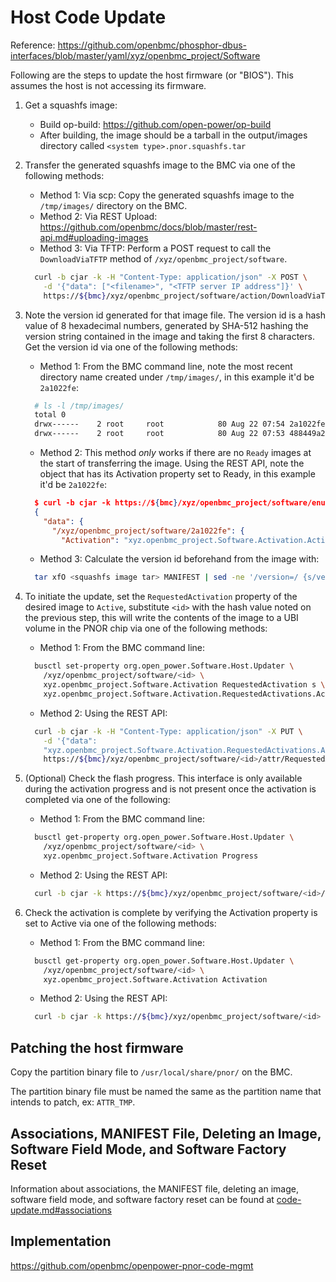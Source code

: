 # Host Code Update

Reference:
<https://github.com/openbmc/phosphor-dbus-interfaces/blob/master/yaml/xyz/openbmc_project/Software>

Following are the steps to update the host firmware (or "BIOS"). This assumes
the host is not accessing its firmware.

1. Get a squashfs image:
   - Build op-build: <https://github.com/open-power/op-build>
   - After building, the image should be a tarball in the output/images
     directory called `<system type>.pnor.squashfs.tar`

2. Transfer the generated squashfs image to the BMC via one of the following
   methods:
   - Method 1: Via scp: Copy the generated squashfs image to the `/tmp/images/`
     directory on the BMC.
   - Method 2: Via REST Upload:
     <https://github.com/openbmc/docs/blob/master/rest-api.md#uploading-images>
   - Method 3: Via TFTP: Perform a POST request to call the `DownloadViaTFTP`
     method of `/xyz/openbmc_project/software`.

   ```bash
     curl -b cjar -k -H "Content-Type: application/json" -X POST \
       -d '{"data": ["<filename>", "<TFTP server IP address"]}' \
       https://${bmc}/xyz/openbmc_project/software/action/DownloadViaTFTP
   ```

3. Note the version id generated for that image file. The version id is a hash
   value of 8 hexadecimal numbers, generated by SHA-512 hashing the version
   string contained in the image and taking the first 8 characters. Get the
   version id via one of the following methods:
   - Method 1: From the BMC command line, note the most recent directory name
     created under `/tmp/images/`, in this example it'd be `2a1022fe`:

   ```bash
     # ls -l /tmp/images/
     total 0
     drwx------    2 root     root            80 Aug 22 07:54 2a1022fe
     drwx------    2 root     root            80 Aug 22 07:53 488449a2
   ```
   - Method 2: This method _only_ works if there are no `Ready` images at the
     start of transferring the image. Using the REST API, note the object that
     has its Activation property set to Ready, in this example it'd be
     `2a1022fe`:

   ```json
     $ curl -b cjar -k https://${bmc}/xyz/openbmc_project/software/enumerate
     {
       "data": {
         "/xyz/openbmc_project/software/2a1022fe": {
           "Activation": "xyz.openbmc_project.Software.Activation.Activations.Ready",
   ```
   - Method 3: Calculate the version id beforehand from the image with:

   ```bash
     tar xfO <squashfs image tar> MANIFEST | sed -ne '/version=/ {s/version=//;p}' | head -n1 | tr -d '\n' | sha512sum | cut -b 1-8
   ```

4. To initiate the update, set the `RequestedActivation` property of the desired
   image to `Active`, substitute `<id>` with the hash value noted on the
   previous step, this will write the contents of the image to a UBI volume in
   the PNOR chip via one of the following methods:
   - Method 1: From the BMC command line:

   ```bash
     busctl set-property org.open_power.Software.Host.Updater \
       /xyz/openbmc_project/software/<id> \
       xyz.openbmc_project.Software.Activation RequestedActivation s \
       xyz.openbmc_project.Software.Activation.RequestedActivations.Active

   ```
   - Method 2: Using the REST API:

   ```bash
     curl -b cjar -k -H "Content-Type: application/json" -X PUT \
       -d '{"data":
       "xyz.openbmc_project.Software.Activation.RequestedActivations.Active"}' \
       https://${bmc}/xyz/openbmc_project/software/<id>/attr/RequestedActivation
   ```

5. (Optional) Check the flash progress. This interface is only available during
   the activation progress and is not present once the activation is completed
   via one of the following:
   - Method 1: From the BMC command line:

   ```bash
     busctl get-property org.open_power.Software.Host.Updater \
       /xyz/openbmc_project/software/<id> \
       xyz.openbmc_project.Software.Activation Progress
   ```
   - Method 2: Using the REST API:

   ```bash
     curl -b cjar -k https://${bmc}/xyz/openbmc_project/software/<id>/attr/Progress
   ```

6. Check the activation is complete by verifying the Activation property is set
   to Active via one of the following methods:
   - Method 1: From the BMC command line:

   ```bash
     busctl get-property org.open_power.Software.Host.Updater \
       /xyz/openbmc_project/software/<id> \
       xyz.openbmc_project.Software.Activation Activation
   ```
   - Method 2: Using the REST API:

   ```bash
     curl -b cjar -k https://${bmc}/xyz/openbmc_project/software/<id>
   ```

## Patching the host firmware

Copy the partition binary file to `/usr/local/share/pnor/` on the BMC.

The partition binary file must be named the same as the partition name that
intends to patch, ex: `ATTR_TMP`.

## Associations, MANIFEST File, Deleting an Image, Software Field Mode, and Software Factory Reset

Information about associations, the MANIFEST file, deleting an image, software
field mode, and software factory reset can be found at
[code-update.md#associations](code-update.md#associations)

## Implementation

<https://github.com/openbmc/openpower-pnor-code-mgmt>
